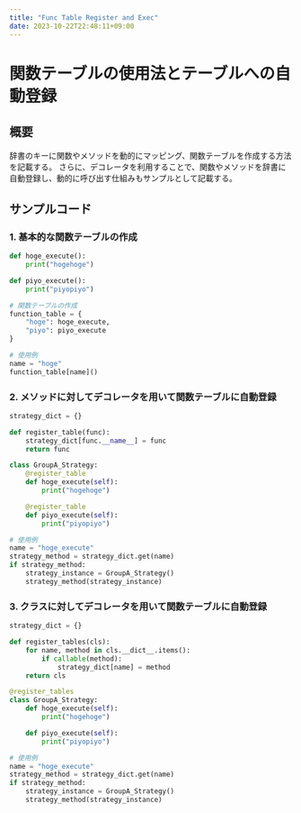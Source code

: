 ```yaml
---
title: "Func Table Register and Exec"
date: 2023-10-22T22:48:11+09:00
---
```


# 関数テーブルの使用法とテーブルへの自動登録

## 概要

辞書のキーに関数やメソッドを動的にマッピング、関数テーブルを作成する方法を記載する。
さらに、デコレータを利用することで、関数やメソッドを辞書に自動登録し、動的に呼び出す仕組みもサンプルとして記載する。

## サンプルコード

### 1. 基本的な関数テーブルの作成

```python
def hoge_execute():
    print("hogehoge")

def piyo_execute():
    print("piyopiyo")

# 関数テーブルの作成
function_table = {
    "hoge": hoge_execute,
    "piyo": piyo_execute
}

# 使用例
name = "hoge"
function_table[name]()
```

### 2. メソッドに対してデコレータを用いて関数テーブルに自動登録

```python
strategy_dict = {}

def register_table(func):
    strategy_dict[func.__name__] = func
    return func

class GroupA_Strategy:
    @register_table
    def hoge_execute(self):
        print("hogehoge")

    @register_table
    def piyo_execute(self):
        print("piyopiyo")

# 使用例
name = "hoge_execute"
strategy_method = strategy_dict.get(name)
if strategy_method:
    strategy_instance = GroupA_Strategy()
    strategy_method(strategy_instance)
```

### 3. クラスに対してデコレータを用いて関数テーブルに自動登録

```python
strategy_dict = {}

def register_tables(cls):
    for name, method in cls.__dict__.items():
        if callable(method):
            strategy_dict[name] = method
    return cls

@register_tables
class GroupA_Strategy:
    def hoge_execute(self):
        print("hogehoge")

    def piyo_execute(self):
        print("piyopiyo")

# 使用例
name = "hoge_execute"
strategy_method = strategy_dict.get(name)
if strategy_method:
    strategy_instance = GroupA_Strategy()
    strategy_method(strategy_instance)
```